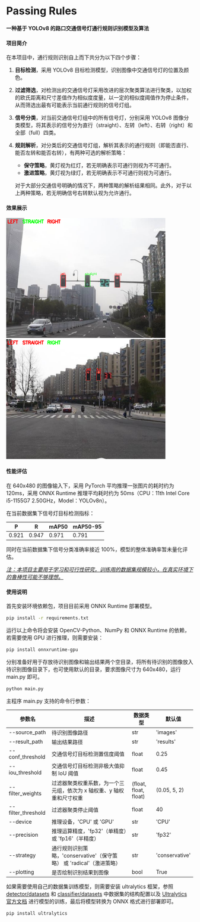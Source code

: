 # Passing Rules

**一种基于 YOLOv8 的路口交通信号灯通行规则识别模型及算法**



#### 项目简介

在本项目中，通行规则识别自上而下共分为以下四个步骤：

1. **目标检测**，采用 YOLOv8 目标检测模型，识别图像中交通信号灯的位置及颜色。

2. **过滤筛选**，对检测出的交通信号灯采用改进的层次聚类算法进行聚类，以加权的欧氏距离和尺寸差值作为相似度度量，以一定的相似度阈值作为停止条件，从而筛选出最有可能表示当前通行规则的信号灯组。

3. **信号分类**，对当前交通信号灯组中的所有信号灯，分别采用 YOLOv8 图像分类模型，将其表示的信号分为直行（straight）、左转（left）、右转（right）和全部（full）四类。

4. **规则解析**，对分类后的交通信号灯组，解析其表示的通行规则（即能否直行、能否左转和能否右转），有两种可选的解析策略：  
   
   - **保守策略**，黄灯视为红灯，若无明确表示可通行则视为不可通行。
   - **激进策略**，黄灯视为绿灯，若无明确表示不可通行则视为可通行。
   
   对于大部分交通信号明确的情况下，两种策略的解析结果相同。此外，对于以上两种策略，若无明确信号右转默认视为允许通行。
   
   

#### 效果展示

<img title="效果图1" src="results/result_1.png" alt="效果图1" style="zoom:67%;">  <img title="效果图2" src="results/result_9.png" alt="效果图2" style="zoom:67%;">



#### 性能评估

在 640x480 的图像输入下，采用 PyTorch 平均推理一张图片的耗时约为 120ms，采用 ONNX Runtime 推理平均耗时约为 50ms（CPU：11th Intel Core i5-1155G7 2.50GHz，Model：YOLOv8n）。

在当前数据集下信号灯目标检测指标：

| P     | R     | mAP50 | mAP50-95 |
| ----- | ----- | ----- | -------- |
| 0.921 | 0.947 | 0.971 | 0.791    |

同时在当前数据集下信号分类准确率接近 100%，模型的整体准确率暂未量化评估。

*<u>注：本项目主要用于学习和可行性研究，训练用的数据集规模较小，在真实环境下的鲁棒性可能不够理想。</u>*



#### 使用说明

首先安装环境依赖包，项目目前采用 ONNX Runtime 部署模型。

```bash
pip install -r requirements.txt
```

运行以上命令将会安装 OpenCV-Python、NumPy 和 ONNX Runtime 的依赖，若需要使用 GPU 进行推理，则需要安装：

```bash
pip install onnxruntime-gpu
```

分别准备好用于存放待识别图像和输出结果两个空目录，将所有待识别的图像放入待识别图像目录下，也可使用默认的目录，要求图像尺寸为 640x480，运行 main.py 即可。

```bash
python main.py
```

主程序 main.py 支持的命令行参数：

| 参数名                | 描述                                              | 数据类型                  | 默认值            |
| ------------------ | ----------------------------------------------- | --------------------- | -------------- |
| --source_path      | 待识别图像路径                                         | str                   | 'images'       |
| --result_path      | 输出结果路径                                          | str                   | 'results'      |
| --conf_threshold   | 交通信号灯目标检测置信度阈值                                  | float                 | 0.25           |
| --iou_threshold    | 交通信号灯目标检测非极大值抑制 IoU 阈值                          | float                 | 0.45           |
| --filter_weights   | 过滤器聚类权重系数，为一个三元组，依次为 x 轴权重、y 轴权重和尺寸权重           | (float, float, float) | (0.05, 5, 2)   |
| --filter_threshold | 过滤器聚类停止阈值                                       | float                 | 40             |
| --device           | 推理设备，'CPU' 或 'GPU'                              | str                   | 'CPU'          |
| --precision        | 推理运算精度，'fp32'（单精度）或 'fp16'（半精度）                 | str                   | 'fp32'         |
| --strategy         | 通行规则识别策略，'conservative'（保守策略） 或 'radical'（激进策略） | str                   | 'conservative' |
| --plotting         | 是否绘制识别结果到图像                                     | bool                  | True           |

如果需要使用自己的数据集训练模型，则需要安装 ultralytics 框架，参照 <u>detector/datasets</u> 和 <u>classifier/datasets</u> 中数据集的结构配置以及 [Ultralytics 官方文档](https://docs.ultralytics.com/) 进行模型的训练，最后将模型转换为 ONNX 格式进行部署即可。

```bash
pip install ultralytics
```

